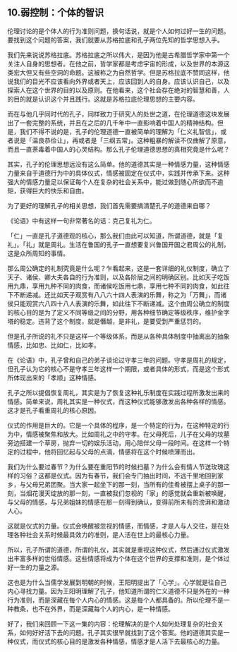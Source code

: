 ## 10.弱控制：个体的智识
伦理讨论的是个体人的行为准则问题，换句话说，就是个人如何过好一生的问题。要找到这个问题的答案，我们就要从苏格拉底和孔子两位先知的哲学思想入手。


我们先来说说苏格拉底。苏格拉底之所以伟大，是因为他是古希腊哲学家中第一个关注人自身的思想者。在他之前，哲学家都是考虑宇宙的形成，以及世界的本源这类宏大但又有些空洞的命题。这被称之为自然哲学。但是苏格拉底不赞同这样，他说我们的目光不应该看向外界或者天上，应该回到人的自身。应该认识自己，以及探索人在这个世界的目的以及原则。在他看来，这个社会存在绝对的智慧和善，人的目的就是认识这个并且践行。这就是苏格拉底伦理思想的主要内容。


而在与他几乎同时代的孔子，同样致力于研究人的处世之道，在伦理道德这块发展出了一套完整的系统，并且在之后的几千年中一直影响着中国人的精神结构。但是，我们不得不说的是，孔子的伦理道德一直被简单的理解为「仁义礼智信」，或者说是「温良恭俭让」，再或者是「三纲五常」。这种粗暴的解读不仅曲解了原意，而且一直荼毒着中国人的心灵结构。那么孔子伦理道德思想的真相究竟是什么呢？


其实，孔子的伦理思想远没有这么简单。他的道德其实是一种情感力量，这种情感力量来自于道德行为中的具体仪式，情感被固定在仪式中，实践并传承下来。这种强大的情感力量足以保证每个人在复杂的社会关系中，能过做到随心所欲而不逾矩，获得巨大的快乐和自由。


为了更好的理解孔子的相关思想，我们首先需要搞清楚孔子的道德来自哪？


《论语》中有这样一句非常著名的话：克己复礼为仁。


「仁」一直是孔子道德观的核心，那么我们由此可以知道，所谓道德，就是「复礼」。「礼」就是周礼。生活在鲁国的孔子一直想要复兴鲁国开国之君周公的礼制，这是众所周知的事情。


那么周公确定的礼制究竟是什么呢？乍看起来，这是一套详细的礼仪制度，确立了天子、诸侯、卿大夫各自的行为准则，以及各阶层之间的明确区别。比如天子吃饭用九鼎，享用九种不同的肉食，而诸侯吃饭用七鼎，享用七种不同的肉食，如此往下不断递减。还比如天子观赏有八八六十四人表演的乐舞，称之为「万舞」，而诸侯只能观赏六八四十八人表演的乐舞，如此往下不断递减。这个由周公确立的制度的核心目的是为了定义不同等级之间的分野，用各种细节确定等级秩序，维护金字塔的稳定。违背了这个制度，就是僭越，是非礼，是要受到严重惩罚的。


但是孔子所说的礼不只是这样一个等级体系，而是从各种具体制度中抽离出的抽象情感，比如忠、比如仁，比如孝。


在《论语》中，孔子曾和自己的弟子谈论过守孝三年的问题。守孝是周礼的规定，但孔子认为它的核心不是守孝三年这样一个期限，或者具体的形式，而是这个形式所体现出来的「孝顺」这种情感。


孔子之所以提倡恢复周礼，其实是为了恢复这种礼乐制度在实践过程所激发出来的情感。简单来说，周礼其实是一种仪式，而这种仪式能够激发出各种各样的情感。这才是孔子看重周礼的核心原因。


仪式的作用是巨大的。它是一个具体的程序，是一个特定的行为，在这种特定的行为中，情感被聚焦和放大。比如周礼之中的守孝。在父母死后，儿子在父母的坟墓旁边搭建一个草房，抛弃一切的娱乐活动，用心陪伴父母一段时间。在这样一个特定的过程中，他将回忆起与父母的点滴，情感将在这个时候喷薄而出。


我们为什么要过春节？为什么要在重阳节的时候扫墓？为什么会有情人节送玫瑰这样的习俗？这都是仪式。因为有春节，我们会专门抽出时间，不远千里地回到家乡，与父母兄弟团聚。当大家一起坐下的那一刻，当所有的佳肴被摆上桌子的那一刻，当烟花漫天绽放的那一刻，一直被我们忽视的「家」的感觉就会重新被唤醒，与父母的情感，与兄弟姐妹的情感在那一刻得到确认，变得前所未有的滂湃和激动人心。


这就是仪式的力量。仪式会唤醒被忽视的情感，而情感，才是人与人交往，是在处理各种社会关系时候最具效力的准则，是人活在世上的最核心力量。


所以，孔子所谓的道德，所谓的礼仪，其实就是重视这种仪式，然后通过仪式激发出丰富多样的世俗情感。这些情感将成为个体在这个世界的支撑和准则，是个体过好一生的力量之源。


这也是为什么当儒学发展到明朝的时候，王阳明提出了「心学」。心学就是往自己内心寻找力量。因为王阳明理解了孔子，他知道所谓的仁义道德不只是外在的一种行为准则，而是深藏在每个人内心的情感。这是每个人都具备的。所以伦理不是一种教条，也不在外界，而是深藏每个人的内心，是一种情感。


好了，我们来回顾一下这一集的内容：伦理解决的是个人如何处理复杂的社会关系，如何好好活下去的问题。孔子其实很早就找到了这个答案。他的道德其实是一种仪式，而仪式的核心目的是激发各种情感，情感才是人活下去最核心的力量。

